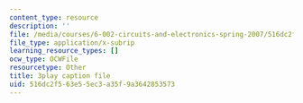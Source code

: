 ```yaml
---
content_type: resource
description: ''
file: /media/courses/6-002-circuits-and-electronics-spring-2007/516dc2f563e55ec3a35f9a3642853573_AfQxyVuLeCs.vtt
file_type: application/x-subrip
learning_resource_types: []
ocw_type: OCWFile
resourcetype: Other
title: 3play caption file
uid: 516dc2f5-63e5-5ec3-a35f-9a3642853573
---
```

